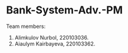 # Bank-System-Adv.-PM
Team members:
1) Alimkulov Nurbol, 220103036.
2) Aiaulym Kairbayeva, 220103362.
